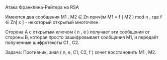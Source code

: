 Атака Франклина-Рейтера на RSA

Имеются два сообщения M1 , M2 ∈ Zn причём M1 = f ( M2 ) mod n , где f ∈ Zn[ x ] - некоторый открытый многочлен.

Сторона A с открытым ключом ( n , e ) получает эти сообщения от стороны B, которая просто зашифровывает сообщения M1, и передаёт полученные шифротексты C1 , C2.

Задача: Противник, зная ( n, e, C1, C2, f ) хочет восстановить M1 , M2.

